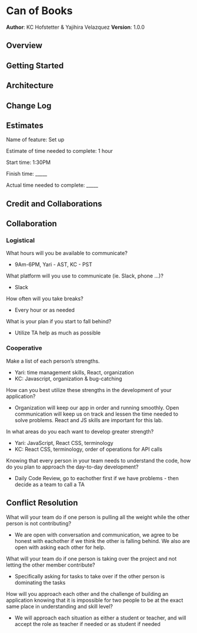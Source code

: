 # Can of Books

**Author**: KC Hofstetter & Yajihira Velazquez
**Version**: 1.0.0

## Overview
<!-- Provide a high level overview of what this application is and why you are building it, beyond the fact that it's an assignment for this class. (i.e. What's your problem domain?) -->

## Getting Started
<!-- What are the steps that a user must take in order to build this app on their own machine and get it running? -->

## Architecture
<!-- Provide a detailed description of the application design. What technologies (languages, libraries, etc) you're using, and any other relevant design information. -->

## Change Log
<!-- Use this area to document the iterative changes made to your application as each feature is successfully implemented. Use time stamps. Here's an example:

01-01-2001 4:59pm - Application now has a fully-functional express server, with a GET route for the location resource. -->

## Estimates

Name of feature: Set up

Estimate of time needed to complete: 1 hour

Start time: 1:30PM

Finish time: _____

Actual time needed to complete: _____

## Credit and Collaborations
<!-- Give credit (and a link) to other people or resources that helped you build this application. -->

## Collaboration

### Logistical

What hours will you be available to communicate?

- 9Am-6PM, Yari - AST, KC - PST

What platform will you use to communicate (ie. Slack, phone …)?

- Slack

How often will you take breaks?

- Every hour or as needed

What is your plan if you start to fall behind?

- Utilize TA help as much as possible

### Cooperative

Make a list of each person’s strengths.

- Yari: time management skills, React, organization
- KC: Javascript, organization & bug-catching

How can you best utilize these strengths in the development of your application?

- Organization will keep our app in order and running smoothly. Open communication will keep us on track and lessen the time needed to solve problems. React and JS skills are important for this lab.

In what areas do you each want to develop greater strength?

- Yari: JavaScript, React CSS, terminology
- KC: React CSS, terminology, order of operations for API calls

Knowing that every person in your team needs to understand the code, how do you plan to approach the day-to-day development?

- Daily Code Review, go to eachother first if we have problems - then decide as a team to call a TA

## Conflict Resolution

What will your team do if one person is pulling all the weight while the other person is not contributing?

- We are open with conversation and communication, we agree to be honest with eachother if we think the other is falling behind. We also are open with asking each other for help.

What will your team do if one person is taking over the project and not letting the other member contribute?

- Specifically asking for tasks to take over if the other person is dominating the tasks

How will you approach each other and the challenge of building an application knowing that it is impossible for two people to be at the exact same place in understanding and skill level?

- We will approach each situation as either a student or teacher, and will accept the role as teacher if needed or as student if needed
